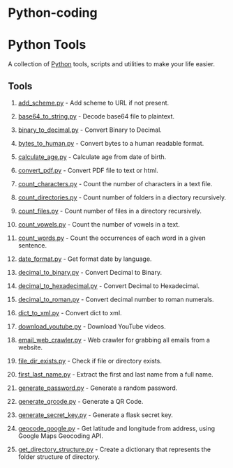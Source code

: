 # Python-coding
# Python Tools

A collection of [Python](https://www.python.org) tools, scripts and utilities to make your life easier.

## Tools

1. [add_scheme.py](tools/add_scheme.py) - Add scheme to URL if not present.

1. [base64_to_string.py](tools/base64_to_string.py) - Decode base64 file to plaintext.

1. [binary_to_decimal.py](tools/binary_to_decimal.py) - Convert Binary to Decimal.

1. [bytes_to_human.py](tools/bytes_to_human.py) - Convert bytes to a human readable format.

1. [calculate_age.py](tools/calculate_age.py) - Calculate age from date of birth.

1. [convert_pdf.py](tools/convert_pdf.py) - Convert PDF file to text or html.

1. [count_characters.py](tools/count_characters.py) - Count the number of characters in a text file.

1. [count_directories.py](tools/count_directories.py) - Count number of folders in a diectory recursively.

1. [count_files.py](tools/count_files.py) - Count number of files in a directory recursively.

1. [count_vowels.py](tools/count_vowels.py) - Count the number of vowels in a text.

1. [count_words.py](tools/count_words.py) - Count the occurrences of each word in a given sentence.

1. [date_format.py](tools/date_format.py) - Get format date by language.

1. [decimal_to_binary.py](tools/decimal_to_binary.py) - Convert Decimal to Binary.

1. [decimal_to_hexadecimal.py](tools/decimal_to_hexadecimal.py) - Convert Decimal to Hexadecimal.

1. [decimal_to_roman.py](tools/decimal_to_roman.py) - Convert decimal number to roman numerals.

1. [dict_to_xml.py](tools/dict_to_xml.py) - Convert dict to xml.

1. [download_youtube.py](tools/download_youtube.py) - Download YouTube videos.

1. [email_web_crawler.py](tools/email_web_crawler.py) - Web crawler for grabbing all emails from a website.

1. [file_dir_exists.py](tools/file_dir_exists.py) - Check if file or directory exists.

1. [first_last_name.py](tools/first_last_name.py) - Extract the first and last name from a full name.

1. [generate_password.py](tools/generate_password.py) - Generate a random password.

1. [generate_qrcode.py](tools/generate_qrcode.py) - Generate a QR Code.

1. [generate_secret_key.py](tools/generate_secret_key.py) - Generate a flask secret key.

1. [geocode_google.py](tools/geocode_google.py) - Get latitude and longitude from address, using Google Maps Geocoding API.

1. [get_directory_structure.py](tools/get_directory_structure.py) - Create a dictionary that represents the folder structure of directory.

